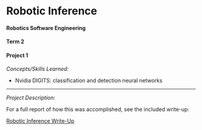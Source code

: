 # Robotic Inference #
#### Robotics Software Engineering ####
#### Term 2 ####
#### Project 1 ####

_Concepts/Skills Learned:_
  * Nvidia DIGITS: classification and detection neural networks

---

_Project Description:_

     
   For a full report of how this was accomplished, see the included write-up: 
   
   [Robotic Inference Write-Up](https://github.com/akompaniyets/Robotic-Inference/blob/master/Project%201%20Write-Up%20Edited.pdf)
